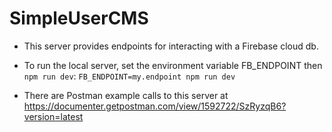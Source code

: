 # SimpleUserCMS

- This server provides endpoints for interacting with a Firebase cloud db.

- To run the local server, set the environment variable FB_ENDPOINT then `npm run dev`:
`FB_ENDPOINT=my.endpoint npm run dev`

- There are Postman example calls to this server at https://documenter.getpostman.com/view/1592722/SzRyzqB6?version=latest